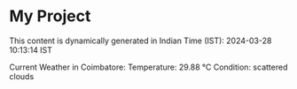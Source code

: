# My Project

This content is dynamically generated in Indian Time (IST): 2024-03-28 10:13:14 IST


Current Weather in Coimbatore:
Temperature: 29.88 °C
Condition: scattered clouds
